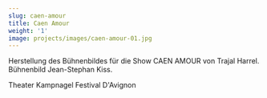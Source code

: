 ```yaml
---
slug: caen-amour
title: Caen Amour
weight: '1'
image: projects/images/caen-amour-01.jpg
---
```

Herstellung des Bühnenbildes für die Show CAEN AMOUR von Trajal Harrel.
Bühnenbild Jean-Stephan Kiss.

Theater Kampnagel
Festival D'Avignon

